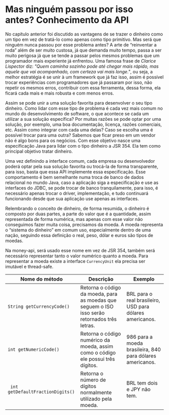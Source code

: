 # Mas ninguém passou por isso antes? Conhecimento da API


No capítulo anterior foi discutido as vantagens de se trazer o dinheiro como um tipo em vez de tratá-lo como apenas como tipo primitivo. Mas será que ninguém nunca passou por esse problema antes? A arte de “reinventar a roda” além de ser muito custosa, já que demanda muito tempo, passa a ser muito perigosa já que se tende a passar pelos mesmos problemas que um programador mais experiente já enfrentou. Uma famosa frase de *Clarice Lispecto*r diz: *"Quem caminha sozinho pode até chegar mais rápido, mas aquele que vai acompanhado, com certeza vai mais longe."*, ou seja, a melhor estratégia é se unir à um framework que já faz isso, assim é possível trocar experiências com programadores que já passaram por isso, não repetir os mesmos erros, contribuir com essa ferramenta, dessa forma, ela ficará cada mais e mais robusta e com menos erros.

Assim se pode unir a uma solução favorita para desenvolver o seu tipo dinheiro. Como lidar com esse tipo de problema é cada vez mais comum no mundo do desenvolvimento de software, o que acontece se cada um utilizar a sua solução específica? Por muitas razões se pode optar por uma solução, por exemplo, uma boa documentação, licença, razões comerciais, etc. Assim como integrar com cada uma delas? Caso se escolha uma é possível trocar para uma outra? Sabemos que ficar preso em um vendor não é algo bons para os negócios. Com esse objetivo nasce uma especificação Java para lidar com o tipo dinheiro a JSR 354. Ela tem como principal objetivo tratar dinheiro. 

Uma vez definindo a interface comum, cada empresa ou desenvolvedor poderá optar pela sua solução favorita ou trocá-la de forma transparente, para isso, basta que essa API implemente essa especificação. Esse comportamento é bem semelhante numa troca de banco de dados relacional no mundo Java, caso a aplicação siga a especificação e use as interfaces do JDBC, se pode trocar de banco tranquilamente, para isso, é necessário apenas trocar o driver, implementação, e tudo continuará funcionando desde que sua aplicação use apenas as interfaces.

Relembrando o conceito de dinheiro, de forma resumida, o dinheiro é composto por duas partes, a parte do valor que é a quantidade, assim representada de forma numérica, mas apenas com esse valor não conseguimos fazer muita coisa, precisamos da moeda. A moeda representa o “sistema do dinheiro” em comum uso, especialmente dentro de uma nação, seguindo essa definição o real, peso, dólar e euros são tipos de moedas.


Na money-api, será usado esse nome em vez de JSR 354, também será necessário representar tanto o valor numérico quanto a moeda. Para representar a moeda existe a interface ```CurrencyUnit``` ela precisa ser imutável e thread-safe.

|Nome do método| Descrição |Exemplo|
| -- | -- | -- |
|```String getCurrencyCode()```|Retorna o código da moeda, para as moedas que seguem o ISO isso serão retornados três letras.|BRL para o real brasileiro, USD para dólares americanos.
|```int getNumericCode()```|Retorna o código numérico da moeda, assim como o código ele possui três dígitos.|986 para a moeda brasileira, 840 para dólares americanos.|
|``` int getDefaultFractionDigits()``` |Retorna o número de dígitos normalmente utilizado pela moeda.|BRL tem dois e JPY não tem.|
